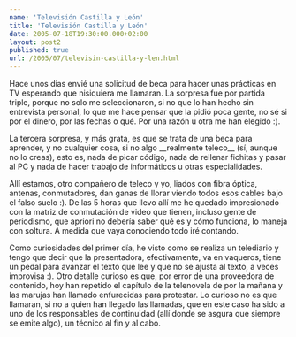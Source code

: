 ```yaml
---
name: 'Televisión Castilla y León'
title: 'Televisión Castilla y León'
date: 2005-07-18T19:30:00.000+02:00
layout: post2
published: true
url: /2005/07/televisin-castilla-y-len.html
---
```


Hace unos días envié una solicitud de beca para hacer unas prácticas en TV esperando que nisiquiera me llamaran. La sorpresa fue por partida triple, porque no solo me seleccionaron, si no que lo han hecho sin entrevista personal, lo que me hace pensar que la pidió poca gente, no sé si por el dinero, por las fechas o qué. Por una razón u otra me han elegido :).  
  
La tercera sorpresa, y más grata, es que se trata de una beca para aprender, y no cualquier cosa, si no algo \_\_realmente teleco\_\_ (sí, aunque no lo creas), esto es, nada de picar código, nada de rellenar fichitas y pasar al PC y nada de hacer trabajo de informáticos u otras especialidades.  
  
Allí estamos, otro compañero de teleco y yo, liados con fibra óptica, antenas, conmutadores, dan ganas de llorar viendo todos esos cables bajo el falso suelo :). De las 5 horas que llevo allí me he quedado impresionado con la matriz de conmutación de video que tienen, incluso gente de periodismo, que apriori no debería saber qué es y cómo funciona, lo maneja con soltura. A medida que vaya conociendo todo iré contando.  
  
Como curiosidades del primer día, he visto como se realiza un telediario y tengo que decir que la presentadora, efectivamente, va en vaqueros, tiene un pedal para avanzar el texto que lee y que no se ajusta al texto, a veces improvisa :). Otro detalle curioso es que, por error de una proveedora de contenido, hoy han repetido el capítulo de la telenovela de por la mañana y las marujas han llamado enfurecidas para protestar. Lo curioso no es que llamaran, si no a quien han llegado las llamadas, que en este caso ha sido a uno de los responsables de continuidad (allí donde se asgura que siempre se emite algo), un técnico al fin y al cabo.